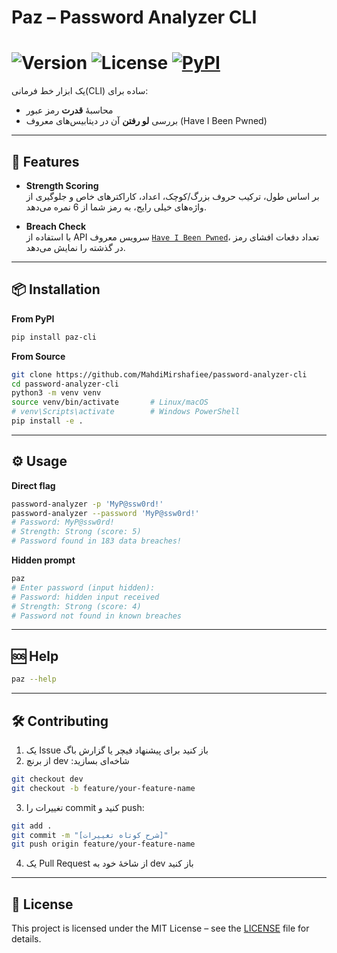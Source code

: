 # Paz – Password Analyzer CLI   
# ![Version](https://img.shields.io/badge/version-v1.0.0-red) ![License](https://img.shields.io/badge/license-MIT-green) [![PyPI](https://img.shields.io/pypi/v/paz-cli)](https://pypi.org/project/paz-cli/)

یک ابزار خط فرمانی(CLI) ساده برای:

- محاسبهٔ **قدرت** رمز عبور  
- بررسی **لو رفتن** آن در دیتابیس‌های معروف (Have I Been Pwned)   
---
## 🚀 Features

- **Strength Scoring**  
  بر اساس طول، ترکیب حروف بزرگ/کوچک، اعداد، کاراکترهای خاص و جلوگیری از واژه‌های خیلی رایج، به رمز شما از 6 نمره می‌دهد.

- **Breach Check**  
  با استفاده از API سرویس معروف [`Have I Been Pwned`](https://haveibeenpwned.com)، تعداد دفعات افشای رمز در گذشته را نمایش می‌دهد.

---
## 📦 Installation
**From PyPI**  
```bash
pip install paz-cli
```

**From Source**
```bash
git clone https://github.com/MahdiMirshafiee/password-analyzer-cli
cd password-analyzer-cli
python3 -m venv venv
source venv/bin/activate       # Linux/macOS
# venv\Scripts\activate        # Windows PowerShell
pip install -e .
```
---
## ⚙️ Usage
**Direct flag**
```bash
password-analyzer -p 'MyP@ssw0rd!'
password-analyzer --password 'MyP@ssw0rd!'
# Password: MyP@ssw0rd!
# Strength: Strong (score: 5)
# Password found in 183 data breaches!
```

**Hidden prompt**
```bash
paz
# Enter password (input hidden): 
# Password: hidden input received
# Strength: Strong (score: 4)
# Password not found in known breaches
```
---
## 🆘 Help
```bash
paz --help
```
---
## 🛠 Contributing
1.	یک Issue باز کنید برای پیشنهاد فیچر یا گزارش باگ
2.	از برنچ dev :شاخه‌ای بسازید
```bash
git checkout dev
git checkout -b feature/your-feature-name
```
3.	تغییرات را commit کنید و push:
```bash
git add .
git commit -m "[شرح کوتاه تغییرات]"
git push origin feature/your-feature-name
```
4.	یک Pull Request از شاخهٔ خود به dev باز کنید
---
## 📄 License
This project is licensed under the MIT License – see the [LICENSE](./LICENSE) file for details.
